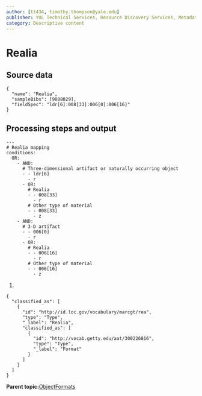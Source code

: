```yaml
---
author: [tt434, timothy.thompson@yale.edu]
publisher: YUL Technical Services, Resource Discovery Services, Metadata Services Unit
category: Descriptive content
---
```


# Realia

## Source data

```
{
  "name": "Realia",
  "sampleBibs": [9088029],
  "fieldSpec": "ldr[6]:008[33]:006[0]:006[16]"
}
```

## Processing steps and output

```
---
# Realia mapping
conditions:
  OR:
    - AND:
      # Three-dimensional artifact or naturally occurring object
      - - ldr[6]
        - r 
      - OR:
        # Realia
        - - 008[33]
          - r
        # Other type of material
        - - 008[33]
          - z
    - AND:
      # 3-D artifact
      - - 006[0]
        - r
      - OR:
        # Realia
        - - 006[16]
          - r
        # Other type of material
        - - 006[16]
          - z
```

1.  
```
{
  "classified_as": [
    {
      "id": "http://id.loc.gov/vocabulary/marcgt/rea",
      "type": "Type",
      "_label": "Realia",
      "classified_as": [
        {
          "id": "http://vocab.getty.edu/aat/300226816",
          "type": "Type",
          "_label": "Format"
        }
      ]
    }
  ]    		
}
```

**Parent topic:**[ObjectFormats](../../concepts/supertypes/objectformats.md)

